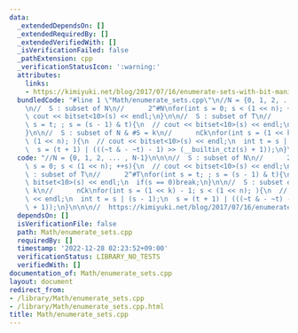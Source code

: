 ```yaml
---
data:
  _extendedDependsOn: []
  _extendedRequiredBy: []
  _extendedVerifiedWith: []
  _isVerificationFailed: false
  _pathExtension: cpp
  _verificationStatusIcon: ':warning:'
  attributes:
    links:
    - https://kimiyuki.net/blog/2017/07/16/enumerate-sets-with-bit-manipulation/
  bundledCode: "#line 1 \"Math/enumerate_sets.cpp\"\n//N = {0, 1, 2, ... , N-1}\n\n\
    \n//  S : subset of N\n//      2^#N\nfor(int s = 0; s < (1 << n); ++s){\n  //\
    \ cout << bitset<10>(s) << endl;\n}\n\n//  S : subset of T\n//      2^#T\nfor(int\
    \ s = t; ; s = (s - 1) & t){\n  // cout << bitset<10>(s) << endl;\n  if(s == 0)break;\n\
    }\n\n//  S : subset of N & #S = k\n//      nCk\nfor(int s = (1 << k) - 1; s <\
    \ (1 << n); ){\n  // cout << bitset<10>(s) << endl;\n  int t = s | (s - 1);\n\
    \  s = (t + 1) | (((~t & - ~t) - 1) >> (__builtin_ctz(s) + 1));\n}\n\n\n//  https://kimiyuki.net/blog/2017/07/16/enumerate-sets-with-bit-manipulation/\n"
  code: "//N = {0, 1, 2, ... , N-1}\n\n\n//  S : subset of N\n//      2^#N\nfor(int\
    \ s = 0; s < (1 << n); ++s){\n  // cout << bitset<10>(s) << endl;\n}\n\n//  S\
    \ : subset of T\n//      2^#T\nfor(int s = t; ; s = (s - 1) & t){\n  // cout <<\
    \ bitset<10>(s) << endl;\n  if(s == 0)break;\n}\n\n//  S : subset of N & #S =\
    \ k\n//      nCk\nfor(int s = (1 << k) - 1; s < (1 << n); ){\n  // cout << bitset<10>(s)\
    \ << endl;\n  int t = s | (s - 1);\n  s = (t + 1) | (((~t & - ~t) - 1) >> (__builtin_ctz(s)\
    \ + 1));\n}\n\n\n//  https://kimiyuki.net/blog/2017/07/16/enumerate-sets-with-bit-manipulation/"
  dependsOn: []
  isVerificationFile: false
  path: Math/enumerate_sets.cpp
  requiredBy: []
  timestamp: '2022-12-28 02:23:52+09:00'
  verificationStatus: LIBRARY_NO_TESTS
  verifiedWith: []
documentation_of: Math/enumerate_sets.cpp
layout: document
redirect_from:
- /library/Math/enumerate_sets.cpp
- /library/Math/enumerate_sets.cpp.html
title: Math/enumerate_sets.cpp
---
```

